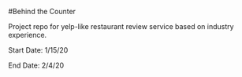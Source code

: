 #Behind the Counter

Project repo for yelp-like restaurant review service based on industry experience. 

Start Date: 1/15/20

End Date: 2/4/20


